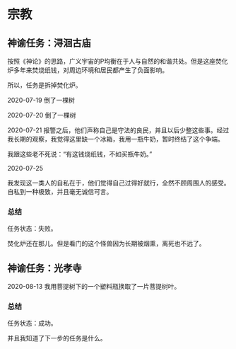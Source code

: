 # 宗教

## 神谕任务：浔洄古庙

按照《神论》的思路，广义宇宙的P均衡在于人与自然的和谐共处。但是这座焚化炉多年来焚烧纸钱，对周边环境和居民都产生了负面影响。

所以，任务是拆掉焚化炉。

2020-07-19
倒了一棵树

2020-07-20
倒了一棵树

2020-07-21
报警之后，他们声称自己是守法的良民，并且以后少整这些事。经过我长期的观察，我觉得这里缺一个冰箱，我用一瓶牛奶，暂时终结了这个争端。

我跟这些老不死说：“有这钱烧纸钱，不如买瓶牛奶。”

2020-07-25

我发现这一类人的自私在于，他们觉得自己过得好就行，全然不顾周围人的感受。自私到一种极致，并且毫无诚信可言。

### 总结

任务状态：失败。

焚化炉还在那儿。但是看门的这个怪兽因为长期被烟熏，离死也不远了。

## 神谕任务：光孝寺

2020-08-13
我用菩提树下的一个塑料瓶换取了一片菩提树叶。

### 总结

任务状态：成功。

并且我知道了下一步的任务是什么。
